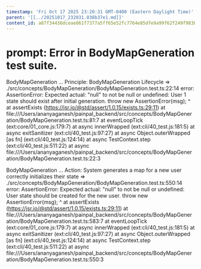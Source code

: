 ```yaml
---
timestamp: 'Fri Oct 17 2025 23:20:31 GMT-0400 (Eastern Daylight Time)'
parent: '[[../20251017_232031.038b37e1.md]]'
content_id: a87f34436dceae861f7377a5ff65e52fc7764e85dfe9a99f62f249f983bb3d6f
---
```


# prompt: Error in BodyMapGeneration test suite.

BodyMapGeneration ... Principle: BodyMapGeneration Lifecycle => ./src/concepts/BodyMapGeneration/BodyMapGeneration.test.ts:22:14
error: AssertionError: Expected actual: "null" to not be null or undefined: User 1 state should exist after initial generation.
throw new AssertionError(msg);
^
at assertExists (https://jsr.io/@std/assert/1.0.15/exists.ts:29:11)
at file:///Users/ananyaganesh/painpal\_backend/src/concepts/BodyMapGeneration/BodyMapGeneration.test.ts:81:7
at eventLoopTick (ext:core/01\_core.js:179:7)
at async innerWrapped (ext:cli/40\_test.js:181:5)
at async exitSanitizer (ext:cli/40\_test.js:97:27)
at async Object.outerWrapped \[as fn] (ext:cli/40\_test.js:124:14)
at async TestContext.step (ext:cli/40\_test.js:511:22)
at async file:///Users/ananyaganesh/painpal\_backend/src/concepts/BodyMapGeneration/BodyMapGeneration.test.ts:22:3

BodyMapGeneration ... Action: System generates a map for a new user correctly initializes their state => ./src/concepts/BodyMapGeneration/BodyMapGeneration.test.ts:550:14
error: AssertionError: Expected actual: "null" to not be null or undefined: User state should be created for the new user.
throw new AssertionError(msg);
^
at assertExists (https://jsr.io/@std/assert/1.0.15/exists.ts:29:11)
at file:///Users/ananyaganesh/painpal\_backend/src/concepts/BodyMapGeneration/BodyMapGeneration.test.ts:583:7
at eventLoopTick (ext:core/01\_core.js:179:7)
at async innerWrapped (ext:cli/40\_test.js:181:5)
at async exitSanitizer (ext:cli/40\_test.js:97:27)
at async Object.outerWrapped \[as fn] (ext:cli/40\_test.js:124:14)
at async TestContext.step (ext:cli/40\_test.js:511:22)
at async file:///Users/ananyaganesh/painpal\_backend/src/concepts/BodyMapGeneration/BodyMapGeneration.test.ts:550:3
